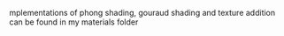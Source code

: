 mplementations of phong shading, gouraud shading and texture addition can be found in my materials folder
